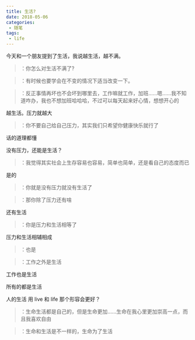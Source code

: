 ```yaml
---
title: 生活?
date: 2018-05-06
categories: 
 - 随笔
tags:
 - life
---
```


今天和一个朋友提到了生活，我说越生活，越不满。 
>：你怎么对生活不满了?

>：有时候也要学会在不变的情况下适当改变一下。

>：反正事情再坏也不会坏到哪里去，工作嘛就工作，加班……嗯……我不知道咋办，我也不想加班哈哈哈，不过可以每天起来好心情，想想开心的 

越生活。压力就越大

>：你不要自己给自己压力，其实我们只希望你健康快乐就行了

话的道理都懂

没有压力，还能是生活？

>：我觉得其实社会上生存容易也容易，简单也简单，还是看自己的态度而已

是的

>：你就是没有压力就没有生活了

>：那你除了压力还有啥

还有生活

>：你是压力和生活相等了

压力和生活相辅相成

>：也是

>：工作之外是生活

工作也是生活

所有的都是生活

人的生活  用 live 和 life  那个形容会更好？

>：生命生活都是自己的，但是生命更加……生命在我心里更加崇高一点，而且我喜欢自由

>：生命和生活是不一样的，生命为了生活
